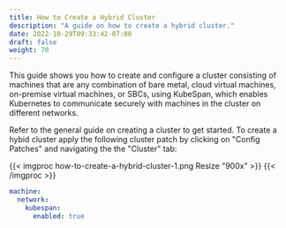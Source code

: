 ```yaml
---
title: How to Create a Hybrid Cluster
description: "A guide on how to create a hybrid cluster."
date: 2022-10-29T09:33:42-07:00
draft: false
weight: 70
---
```


This guide shows you how to create and configure a cluster consisting of machines that are any combination of bare metal, cloud virtual machines, on-premise virtual machines, or SBCs, using KubeSpan, which enables Kubernetes to communicate securely with machines in the cluster on different networks.

Refer to the general guide on creating a cluster to get started.
To create a hybid cluster apply the following cluster patch by clicking on "Config Patches" and navigating the the "Cluster" tab:


{{< imgproc how-to-create-a-hybrid-cluster-1.png Resize "900x" >}}
{{< /imgproc >}}

```yaml
machine:
  network:
    kubespan:
      enabled: true
```
